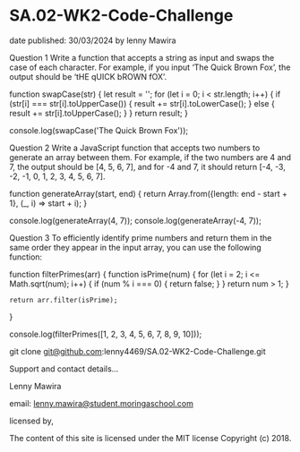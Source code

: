 # SA.02-WK2-Code-Challenge

date published: 30/03/2024
by lenny Mawira

Question 1
Write a function that accepts a string as input and swaps the case of each character. For example, if you input ‘The Quick Brown Fox’, the output should be ‘tHE qUICK bROWN fOX’.

function swapCase(str) {
    let result = '';
    for (let i = 0; i < str.length; i++) {
      if (str[i] === str[i].toUpperCase()) {
        result += str[i].toLowerCase();
      } else {
        result += str[i].toUpperCase();
      }
    }
    return result;
  }
  
  console.log(swapCase('The Quick Brown Fox'));

  Question 2
Write a JavaScript function that accepts two numbers to generate an array between them. For example, if the two numbers are 4 and 7, the output should be [4, 5, 6, 7], and for -4 and 7, it should return [-4, -3, -2, -1, 0, 1, 2, 3, 4, 5, 6, 7].

function generateArray(start, end) {
    return Array.from({length: end - start + 1}, (_, i) => start + i);
  }
  
  console.log(generateArray(4, 7)); 
  console.log(generateArray(-4, 7));

  Question 3
To efficiently identify prime numbers and return them in the same order they appear in the input array, you can use the following function:

function filterPrimes(arr) {
    function isPrime(num) {
      for (let i = 2; i <= Math.sqrt(num); i++) {
        if (num % i === 0) {
          return false;
        }
      }
      return num > 1;
    }
  
    return arr.filter(isPrime);
  }
  
  console.log(filterPrimes([1, 2, 3, 4, 5, 6, 7, 8, 9, 10]));

  git clone git@github.com:lenny4469/SA.02-WK2-Code-Challenge.git

  Support and contact details...

Lenny Mawira

email: lenny.mawira@student.moringaschool.com

licensed by,

The content of this site is licensed under the MIT license Copyright (c) 2018.
